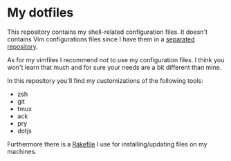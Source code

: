 My dotfiles
===========

This repository contains my shell-related configuration files. It doesn't
contains Vim configurations files since I have them in a [separated repository](https://github.com/lucapette/vimfiles).

As for my vimfiles I recommend *not* to use my configuration files. I think
you won't learn that much and for sure your needs are a bit different than
mine.

In this repository you'll find my customizations of the following tools:

- zsh
- git
- tmux
- ack
- pry
- dotjs

Furthermore there is a
[Rakefile](https://github.com/lucapette/dotfiles/blob/master/Rakefile) I use
for installing/updating files on my machines.
